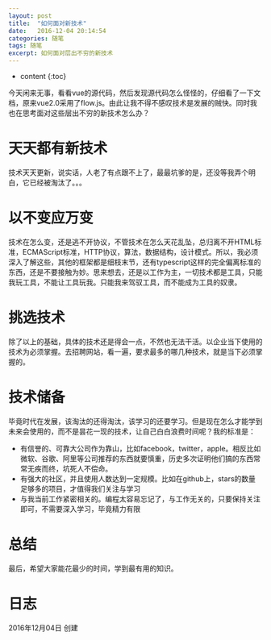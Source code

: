 ```yaml
---
layout: post
title:  "如何面对新技术"
date:   2016-12-04 20:14:54
categories: 随笔
tags: 随笔
excerpt: 如何面对层出不穷的新技术
---
```


* content
{:toc}

今天闲来无事，看看vue的源代码，然后发现源代码怎么怪怪的，仔细看了一下文档，原来vue2.0采用了flow.js。由此让我不得不感叹技术是发展的贼快。同时我也在思考面对这些层出不穷的新技术怎么办？

# 天天都有新技术

技术天天更新，说实话，人老了有点跟不上了，最最坑爹的是，还没等我弄个明白，它已经被淘汰了。。。

# 以不变应万变

技术在怎么变，还是逃不开协议，不管技术在怎么天花乱坠，总归离不开HTML标准，ECMAScript标准，HTTP协议，算法，数据结构，设计模式。所以，我必须深入了解这些，其他的框架都是细枝末节，还有typescript这样的完全偏离标准的东西，还是不要接触为妙。思来想去，还是以工作为主，一切技术都是工具，只能我玩工具，不能让工具玩我。只能我来驾驭工具，而不能成为工具的奴隶。

# 挑选技术

除了以上的基础，具体的技术还是得会一点，不然也无法干活。以企业当下使用的技术为必须掌握。去招聘网站，看一遍，要求最多的哪几种技术，就是当下必须掌握的。

# 技术储备

毕竟时代在发展，该淘汰的还得淘汰，该学习的还要学习。但是现在怎么才能学到未来会使用的，而不是昙花一现的技术，让自己白白浪费时间呢？我的标准是：  

- 有信誉的、可靠大公司作为靠山，比如facebook，twitter，apple。相反比如微软、谷歌、阿里等公司推荐的东西就要慎重，历史多次证明他们搞的东西常常无疾而终，坑死人不偿命。
- 有强大的社区，并且使用人数达到一定规模。比如在github上，stars的数量足够多的项目，才值得我们关注与学习
- 与我当前工作紧密相关的。编程太容易忘记了，与工作无关的，只要保持关注即可，不需要深入学习，毕竟精力有限

# 总结

最后，希望大家能花最少的时间，学到最有用的知识。

# 日志
2016年12月04日  创建